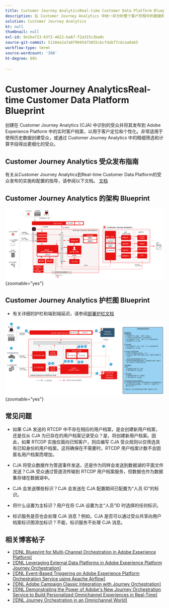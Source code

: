 ```yaml
---
title: Customer Journey AnalyticsReal-time Customer Data Platform Blueprint
description: 在 Customer Journey Analytics 中统一并分析整个客户历程中的数据和客户行为，将受众从 CJA 发布到 RTCDP
solution: Customer Journey Analytics
kt: null
thumbnail: null
exl-id: 9e1ba723-63f2-4622-ba67-f2a315c3ba0c
source-git-commit: 5110ee2a7a079945475055cbcfdabf7cdcaa0ab5
workflow-type: tm+mt
source-wordcount: '398'
ht-degree: 88%

---
```


# Customer Journey AnalyticsReal-time Customer Data Platform Blueprint

创建在 Customer Journey Analytics (CJA) 中识别的受众并将其发布到 Adobe Experience Platform 中的实时客户档案，以用于客户定位和个性化。非常适用于使用历史数据创建受众，或通过 Customer Journey Analytics 中的精细筛选和计算字段得出更细化的受众。

## Customer Journey Analytics 受众发布指南

有关从Customer Journey Analytics到Real-time Customer Data Platform的受众发布的实施和配置的指导，请参阅以下文档。 [文档](https://experienceleague.adobe.com/docs/analytics-platform/using/cja-components/audiences/publish.html?lang=zh-Hans)

## Customer Journey Analytics 的架构 Blueprint

![架构图](assets/CJA_RTCDP.svg){zoomable=&quot;yes&quot;}

## Customer Journey Analytics 护栏图 Blueprint

* 有关详细的护栏和端到端延迟，请参阅[部署护栏文档](../experience-platform/deployment/guardrails.md)

![护栏图](../experience-platform/assets/CJA_guardrails.svg){zoomable=&quot;yes&quot;}

## 常见问题

* 如果 CJA 发送的 RTCDP 中不存在相应的用户档案，是会创建新用户档案，还是仅从 CJA 为已存在的用户档案记录受众？是，将创建新用户档案。因此，如果 RTCDP 实施仅面向已知客户，则应编写 CJA 受众规则以仅筛选具有已知身份的用户档案。这将确保在不需要时，RTCDP 用户档案计数不会因匿名用户档案而增加。

* CJA 将受众数据作为管道事件发送，还是作为同样会发送到数据湖的平面文件发送？CJA 受众通过管道流传输到 RTCDP 用户档案服务，但数据也作为数据集存储在数据湖中。

* CJA 会发送哪些标识？CJA 会发送在 CJA 配置期间已配置为“人员 ID”的标识。

* 将什么设置为主标识？用户在将 CJA 设置为主“人员”ID 时选择的任何标识。

* 标识服务是否也会处理 CJA 消息？例如，CJA 是否可以通过受众共享向用户档案标识图添加标识？不能，标识服务不处理 CJA 消息。

## 相关博客帖子

* [[!DNL Blueprint for Multi-Channel Orchestration in Adobe Experience Platform]](https://medium.com/adobetech/blueprint-for-multi-channel-orchestration-in-adobe-experience-platform-c68317e94184)
* [[!DNL Leveraging External Data Platforms in Adobe Experience Platform Journey Orchestration]](https://medium.com/adobetech/leveraging-external-data-platforms-in-adobe-experience-platform-journey-orchestration-54fc6134fe17)
* [[!DNL Event-Based Triggering on Adobe Experience Platform Orchestration Service using Apache Airflow]](https://medium.com/adobetech/event-based-triggering-on-adobe-experience-platform-orchestration-service-using-apache-airflow-8607b28251f1)
* [[!DNL Adobe Campaign Classic Integration with Journey Orchestration]](https://medium.com/adobetech/adobe-campaign-classic-integration-with-journey-orchestration-ae577653281)
* [[!DNL Demonstrating the Power of Adobe's New Journey Orchestration Service to Build Personalized Omnichannel Experiences in Real-Time]](https://medium.com/adobetech/demonstrating-the-power-of-adobes-new-journey-orchestration-service-to-build-personalized-aa60d88cd34)
* [[!DNL Journey Orchestration in an Omnichannel World]](https://medium.com/adobetech/journey-orchestration-in-an-omnichannel-world-3a2d32d556d9)
